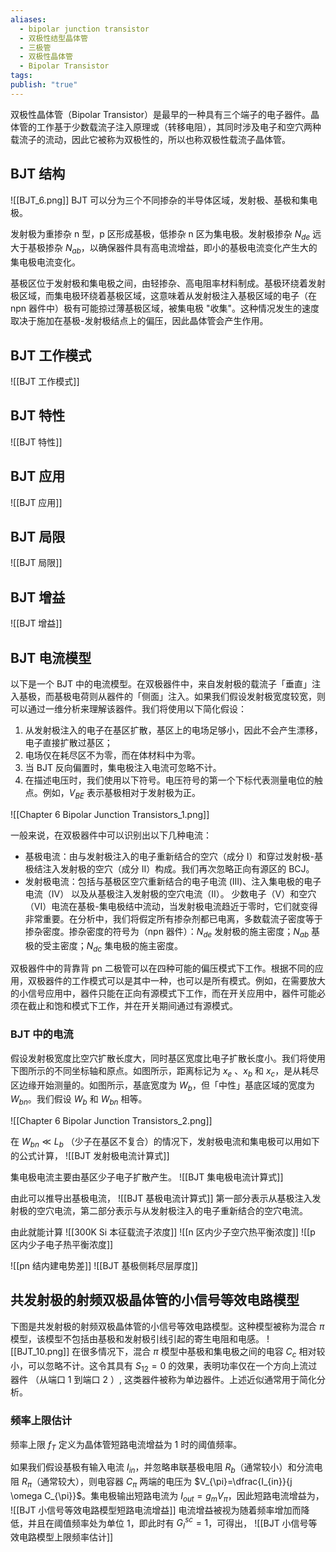 ```yaml
---
aliases:
  - bipolar junction transistor
  - 双极性结型晶体管
  - 三极管
  - 双极性晶体管
  - Bipolar Transistor
tags: 
publish: "true"
---
```

双极性晶体管（Bipolar Transistor）是最早的一种具有三个端子的电子器件。晶体管的工作基于少数载流子注入原理或（转移电阻），其同时涉及电子和空穴两种载流子的流动，因此它被称为双极性的，所以也称双极性载流子晶体管。

## BJT 结构

![[BJT_6.png]]
BJT 可以分为三个不同掺杂的半导体区域，发射极、基极和集电极。

发射极为重掺杂 n 型，p 区形成基极，低掺杂 n 区为集电极。发射极掺杂 $N_{de}$ 远大于基极掺杂 $N_{ab}$，以确保器件具有高电流增益，即小的基极电流变化产生大的集电极电流变化。

基极区位于发射极和集电极之间，由轻掺杂、高电阻率材料制成。基极环绕着发射极区域，而集电极环绕着基极区域，这意味着从发射极注入基极区域的电子（在 npn 器件中）极有可能掠过薄基极区域，被集电极 "收集"。这种情况发生的速度取决于施加在基极-发射极结点上的偏压，因此晶体管会产生作用。

## BJT 工作模式

![[BJT 工作模式]]

## BJT 特性

![[BJT 特性]]

## BJT 应用

![[BJT 应用]]

## BJT 局限

![[BJT 局限]]

## BJT 增益

![[BJT 增益]]

## BJT 电流模型

以下是一个 BJT 中的电流模型。在双极器件中，来自发射极的载流子「垂直」注入基极，而基极电荷则从器件的「侧面」注入。如果我们假设发射极宽度较宽，则可以通过一维分析来理解该器件。我们将使用以下简化假设：
1. 从发射极注入的电子在基区扩散，基区上的电场足够小，因此不会产生漂移，电子直接扩散过基区；
2. 电场仅在耗尽区不为零，而在体材料中为零。
3. 当 BJT 反向偏置时，集电极注入电流可忽略不计。
4. 在描述电压时，我们使用以下符号。电压符号的第一个下标代表测量电位的触点。例如，$V_{BE}$ 表示基极相对于发射极为正。

![[Chapter 6 Bipolar Junction Transistors_1.png]]

一般来说，在双极器件中可以识别出以下几种电流：
- 基极电流：由与发射极注入的电子重新结合的空穴（成分 I）和穿过发射极-基极结注入发射极的空穴（成分 II）构成。我们再次忽略正向有源区的 BCJ。
- 发射极电流：包括与基极区空穴重新结合的电子电流 (III)、注入集电极的电子电流（IV） 以及从基极注入发射极的空穴电流（II）。
少数电子（V）和空穴（VI）电流在基极-集电极结中流动，当发射极电流趋近于零时，它们就变得非常重要。在分析中，我们将假定所有掺杂剂都已电离，多数载流子密度等于掺杂密度。掺杂密度的符号为（npn 器件）：$N_{de}$ 发射极的施主密度；$N_{ab}$ 基极的受主密度；$N_{dc}$ 集电极的施主密度。

双极器件中的背靠背 pn 二极管可以在四种可能的偏压模式下工作。根据不同的应用，双极器件的工作模式可以是其中一种，也可以是所有模式。例如，在需要放大的小信号应用中，器件只能在正向有源模式下工作，而在开关应用中，器件可能必须在截止和饱和模式下工作，并在开关期间通过有源模式。

### BJT 中的电流

假设发射极宽度比空穴扩散长度大，同时基区宽度比电子扩散长度小。我们将使用下图所示的不同坐标轴和原点。如图所示，距离标记为 $x_e$ 、$x_{b}$ 和 $x_{c}$，是从耗尽区边缘开始测量的。如图所示，基底宽度为 $W_{b}$，但「中性」基底区域的宽度为 $W_{bn}$。我们假设 $W_{b}$ 和 $W_{bn}$ 相等。

![[Chapter 6 Bipolar Junction Transistors_2.png]]

在 $W_{bn}\ll L_{b}$ （少子在基区不复合）的情况下，发射极电流和集电极可以用如下的公式计算，
![[BJT 发射极电流计算式]]

集电极电流主要由基区少子电子扩散产生。
![[BJT 集电极电流计算式]]

由此可以推导出基极电流，
![[BJT 基极电流计算式]]
第一部分表示从基极注入发射极的空穴电流，第二部分表示与从发射极注入的电子重新结合的空穴电流。

由此就能计算
![[300K Si 本征载流子浓度]]
![[n 区内少子空穴热平衡浓度]]
![[p 区内少子电子热平衡浓度]]

![[pn 结内建电势差]]
![[BJT 基极侧耗尽层厚度]]

## 共发射极的射频双极晶体管的小信号等效电路模型

下图是共发射极的射频双极晶体管的小信号等效电路模型。这种模型被称为混合 $\pi$ 模型，该模型不包括由基极和发射极引线引起的寄生电阻和电感。
![[BJT_10.png]]
在很多情况下，混合 $\pi$ 模型中基极和集电极之间的电容 $C_{c}$ 相对较小，可以忽略不计。这令其具有 $S_{12}=0$ 的效果，表明功率仅在一个方向上流过器件 （从端口 1 到端口 2 ）, 这类器件被称为单边器件。上述近似通常用于简化分析。

### 频率上限估计

频率上限 $f_{T}$ 定义为晶体管短路电流增益为 1 时的阈值频率。

如果我们假设基极有输入电流 $I_{in}$，并忽略串联基极电阻 $R_{b}$（通常较小）和分流电阻 $R_{\pi}$（通常较大），则电容器 $C_{\pi}$ 两端的电压为 $V_{\pi}=\dfrac{I_{in}}{j \omega C_{\pi}}$。集电极输出短路电流为 $I_{out}=g_{m}V_{\pi}$，因此短路电流增益为，
![[BJT 小信号等效电路模型短路电流增益]]
电流增益被视为随着频率增加而降低，并且在阈值频率处为单位 1，即此时有 $G_{I}^{sc} = 1$，可得出，
![[BJT 小信号等效电路模型上限频率估计]]
